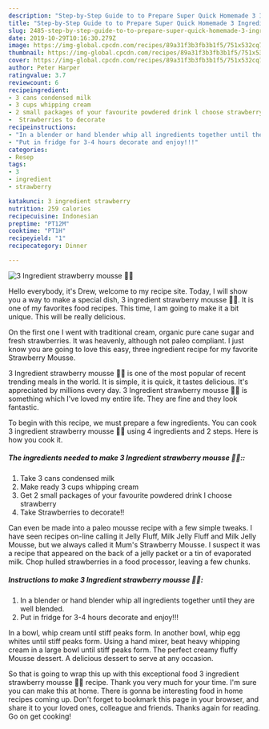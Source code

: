 ```yaml
---
description: "Step-by-Step Guide to to Prepare Super Quick Homemade 3 Ingredient strawberry mousse 🍓🍓"
title: "Step-by-Step Guide to to Prepare Super Quick Homemade 3 Ingredient strawberry mousse 🍓🍓"
slug: 2485-step-by-step-guide-to-to-prepare-super-quick-homemade-3-ingredient-strawberry-mousse
date: 2019-10-29T10:16:30.279Z
image: https://img-global.cpcdn.com/recipes/89a31f3b3fb3b1f5/751x532cq70/3-ingredient-strawberry-mousse-🍓🍓-recipe-main-photo.jpg
thumbnail: https://img-global.cpcdn.com/recipes/89a31f3b3fb3b1f5/751x532cq70/3-ingredient-strawberry-mousse-🍓🍓-recipe-main-photo.jpg
cover: https://img-global.cpcdn.com/recipes/89a31f3b3fb3b1f5/751x532cq70/3-ingredient-strawberry-mousse-🍓🍓-recipe-main-photo.jpg
author: Peter Harper
ratingvalue: 3.7
reviewcount: 6
recipeingredient:
- 3 cans condensed milk
- 3 cups whipping cream
- 2 small packages of your favourite powdered drink l choose strawberry
-  Strawberries to decorate
recipeinstructions:
- "In a blender or hand blender whip all ingredients together until they are well blended."
- "Put in fridge for 3-4 hours decorate and enjoy!!!"
categories:
- Resep
tags:
- 3
- ingredient
- strawberry

katakunci: 3 ingredient strawberry
nutrition: 259 calories
recipecuisine: Indonesian
preptime: "PT12M"
cooktime: "PT1H"
recipeyield: "1"
recipecategory: Dinner

---
```



![3 Ingredient strawberry mousse 🍓🍓](https://img-global.cpcdn.com/recipes/89a31f3b3fb3b1f5/751x532cq70/3-ingredient-strawberry-mousse-🍓🍓-recipe-main-photo.jpg)

Hello everybody, it's Drew, welcome to my recipe site. Today, I will show you a way to make a special dish, 3 ingredient strawberry mousse 🍓🍓. It is one of my favorites food recipes. This time, I am going to make it a bit unique. This will be really delicious.

On the first one I went with traditional cream, organic pure cane sugar and fresh strawberries. It was heavenly, although not paleo compliant. I just know you are going to love this easy, three ingredient recipe for my favorite Strawberry Mousse.

3 Ingredient strawberry mousse 🍓🍓 is one of the most popular of recent trending meals in the world. It is simple, it is quick, it tastes delicious. It's appreciated by millions every day. 3 Ingredient strawberry mousse 🍓🍓 is something which I've loved my entire life. They are fine and they look fantastic.


To begin with this recipe, we must prepare a few ingredients. You can cook 3 ingredient strawberry mousse 🍓🍓 using 4 ingredients and 2 steps. Here is how you cook it.

##### The ingredients needed to make 3 Ingredient strawberry mousse 🍓🍓::

1. Take 3 cans condensed milk
1. Make ready 3 cups whipping cream
1. Get 2 small packages of your favourite powdered drink l choose strawberry
1. Take  Strawberries to decorate!!


Can even be made into a paleo mousse recipe with a few simple tweaks. I have seen recipes on-line calling it Jelly Fluff, Milk Jelly Fluff and Milk Jelly Mousse, but we always called it Mum&#39;s Strawberry Mousse. I suspect it was a recipe that appeared on the back of a jelly packet or a tin of evaporated milk. Chop hulled strawberries in a food processor, leaving a few chunks. 

##### Instructions to make 3 Ingredient strawberry mousse 🍓🍓:

1. In a blender or hand blender whip all ingredients together until they are well blended.
1. Put in fridge for 3-4 hours decorate and enjoy!!!


In a bowl, whip cream until stiff peaks form. In another bowl, whip egg whites until stiff peaks form. Using a hand mixer, beat heavy whipping cream in a large bowl until stiff peaks form. The perfect creamy fluffy Mousse dessert. A delicious dessert to serve at any occasion. 

So that is going to wrap this up with this exceptional food 3 ingredient strawberry mousse 🍓🍓 recipe. Thank you very much for your time. I'm sure you can make this at home. There is gonna be interesting food in home recipes coming up. Don't forget to bookmark this page in your browser, and share it to your loved ones, colleague and friends. Thanks again for reading. Go on get cooking!
